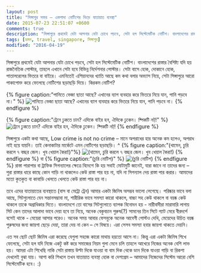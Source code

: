 ```yaml
---
layout: post
title: "সিঙ্গাপুর সফর – একগাদা নোটিশের ভিড়ে যাতায়াত ব্যবস্থা"
date: 2015-07-23 22:51:07 +0600
comments: true
description: "সিঙ্গাপুরে প্রথমেই যেটা আপনার যেটা চোখে পড়বে, সেটা হল সিস্টেমেটিক নোটিশ। বাংলাদেশের রাস্তার বৈশিষ্ট্য যদি হয় রাজনৈতিক পোস্টার, তাহলে এখানে সেটা হবে বিভিন্ন নির্দেশনার পোস্টার। সেটা বাসে হোক, দোকানে হোক, পাতালরেলের ভিতরে বা বাইরে। এমনিতেই এশিয়ানদের খ্যাতি আছে কম কথা বলার অভ্যাস নিয়ে, সেটা সিঙ্গাপুরে আরো পাকাপোক্ত করে ফেলেছে নোটিশের ছড়াছড়ি দিয়ে। কিরকম ন‌োটিশ? জানতে হলে পড়তে থাকুন!"
tags: [ভ্রমন, travel, singapore, সিঙ্গাপুর]
modified: "2016-04-19"
---
```

সিঙ্গাপুরে প্রথমেই যেটা আপনার যেটা চোখে পড়বে, সেটা হল সিস্টেমেটিক নোটিশ। বাংলাদেশের রাস্তার বৈশিষ্ট্য যদি হয় রাজনৈতিক পোস্টার, তাহলে এখানে সেটা হবে বিভিন্ন নির্দেশনার পোস্টার। সেটা বাসে হোক, দোকানে হোক, পাতালরেলের ভিতরে বা বাইরে। এমনিতেই এশিয়ানদের খ্যাতি আছে কম কথা বলার অভ্যাস নিয়ে, সেটা সিঙ্গাপুরে আরো পাকাপোক্ত করে ফেলেছে নোটিশের ছড়াছড়ি দিয়ে। কিরকম ন‌োটিশ?
<!-- more -->
{% figure caption:"পানিতে ভেজা ছাতা আছে? এখানের ব্যাগ ব্যবহার করে ভিতরে নিয়ে যান, পানি পড়বে না।" %}
![পানিতে ভেজা ছাতা আছে? এখানের ব্যাগ ব্যবহার করে ভিতরে নিয়ে যান, পানি পড়বে না।](https://farm4.staticflickr.com/3804/19946608905_13fe753bf0_z.jpg)
{% endfigure %}

{% figure caption:"ট্রেনে ঢুকতে চান? এদিকে বাইর হন, ঐদিকে ঢুকেন। ষ্পিকটি নট‍্!" %}
![ট্রেনে ঢুকতে চান? এদিকে বাইর হন, ঐদিকে ঢুকেন। ষ্পিকটি নট‍্!](https://farm1.staticflickr.com/445/19758560298_99f04b57dd_z.jpg)
{% endfigure %}


সিঙ্গাপুরে একটা কথা আছে, Low crime is not no crime – মানে অপরাধের হার অনেক কম হলেও, অপরাধ নাই হয়ে যায়নি। তাই কেনাকাটার মার্কেটে এমন নোটিশের ছড়াছড়ি।
^
{% figure caption:"(থামেন, চুরি করলে ৭ বচ্ছর জেল। খুব খেয়াল কৈরা!)"%}
![(থামেন, চুরি করলে ৭ বচ্ছর জেল। খুব খেয়াল  কৈরা!)](https://farm4.staticflickr.com/3716/19758570200_0ecc84ed67_z.jpg)
{% endfigure %}
বা
{% figure caption:"(চুরি নোটিশ)" %}
![(চুরি নোটিশ)](https://farm1.staticflickr.com/482/19323949244_71f8099dfa_z.jpg)
{% endfigure %}
রাস্তা পারাপার বা ট্রাফিক সিগন্যালের ক্ষেত্রে বিদেশে কি হয় সবাই মোটামুটি জানেই, যারা জানে না তাদের জন্য – পুরা রাস্তার ধারে কাছে কোন গাড়ি না থাকলেও কেউ রাস্তা পার হয় না, যদি না সিগন্যাল দেয় রাস্তা পার করার। আমাদের মতো কুতকুত বা কাবাডি খেলতে খেলতে কেউ রাস্তা পার হয় না।

তবে এদের যাতায়াতের ব্যবস্থাতে (বাস বা মেট্রো ট্রেন) আমার একটা জিনিষ অসম্ভব ভালো লেগেছে। পরিষ্কার ভাবে বলা আছে, সিটগুলোতে যেন সন্তানসম্ভাবা মা, শারীরিক ভাবে সমস্যা কারো থাকলে, বাচ্চা সহ কেউ থাকলে বা বয়ষ্ক কেউ থাকলে তাকে অগ্রাধিকার দিতে। বাংলাদেশে তো বাসের সিটগুলোতে ব্যাপক বিনোদন হয় - নারীবাদীরা মারামারি লাগায় সিট কেন তাদের আলাদা ভাবে দেয়া হবে তা নিয়ে, অনেক বেকুবচান পুরুষ(?) সামনের তিন সিটে গ্যাট মেরে বীরদর্পে বসেই থাকে - মেয়েরা আসার পরেও। অনেক সময় আবার ফেসবুকে অনেক আবেগী পোস্টও দেখি, মেয়েদের উচিত বয়ষ্ক পুরুষদের জন্য জায়গা ছেড়ে দেয়া, তারা দেয় না কেন – সে বিষয়ে। এরা সেসব সমস্যা হবার জায়গা থাকতে দেয়নি।

এত সব ছোট ছোট জিনিষ এরা করেছে যেগুলা সহজে কারো মাথায় হয়তো আসে না। কিন্তু এরা একটা জিনিষ শিখে ফেলেছে, সেটা হল যদি নিজে একটু কষ্ট করে সমাজের নিয়ম গুলা মেনে চলি তাহলে আখেরে নিজের অনেক বেশি লাভ হয়। আমরা এটা শিখেছি নাকি সেটা রাস্তায় উল্টা দিকে যাওয়া বা বাম দিক থেকে ডান দিকে যাওয়া গাড়ি বা রিকশা দেখলেই বুঝা যায়। আশা করি শিখলে তখন যাতায়াত ব্যবস্থা হোক বা দেশপ্রেম – আমাদের নিজেদের সিস্টেম আরো বেশি সিস্টেমেটিক হবে। :)
